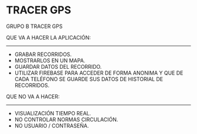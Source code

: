 # TRACER GPS
GRUPO B
TRACER GPS 

QUE VA A HACER LA APLICACIÓN:
________________________________
* GRABAR RECORRIDOS.
* MOSTRARLOS EN UN MAPA.
* GUARDAR DATOS DEL RECORRIDO.
* UTILIZAR FIREBASE PARA ACCEDER DE FORMA ANONIMA Y QUE DE CADA TELÉFONO SE GUARDE SUS DATOS DE HISTORIAL DE RECORRIDOS.


QUE NO VA A HACER:
______________________
* VISUALIZACIÓN TIEMPO REAL.
* NO CONTROLAR NORMAS CIRCULACIÓN.
* NO USUARIO / CONTRASEÑA.

